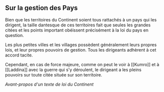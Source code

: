 ## __Sur la gestion des Pays__

Bien que les territoires du Continent soient tous rattachés à un pays qui les dirigent, la taille dantesque de ces territoires fait que seules les grandes citées et les points important obéissent précisément à la loi du pays en question.

Les plus petites villes et les villages possèdent généralement leurs propres lois, et leur propres pouvoirs de gestion. Tous les dirigeants adhèrent à cet accord tacite.

Cependant, en cas de force majeure, comme on peut le voir à [[Kumro]] et à [[Laddina]] avec la guerre qui s'y déroulent, le dirigeant a les pleins pouvoirs sur toute citée située sur son territoire.

*Avant-propos d'un texte de loi du Continent*